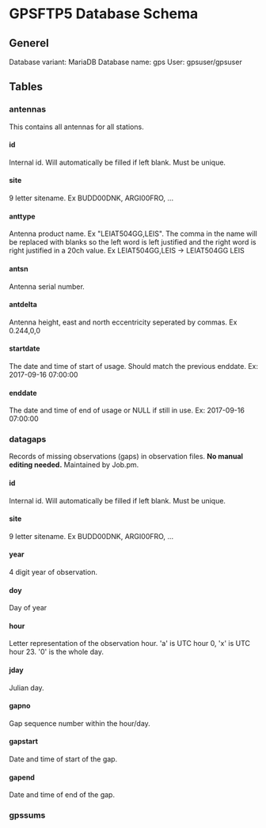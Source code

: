 # GPSFTP5 Database Schema

## Generel
Database variant: MariaDB
Database name: gps
User: gpsuser/gpsuser

## Tables

### antennas
This contains all antennas for all stations.
#### id
Internal id. Will automatically be filled if left blank. Must be unique.
#### site
9 letter sitename. Ex BUDD00DNK, ARGI00FRO, ...
#### anttype
Antenna product name. Ex "LEIAT504GG,LEIS".
The comma in the name will be replaced with blanks so the left word is left justified
and the right word is right justified in a 20ch value. Ex
LEIAT504GG,LEIS -> LEIAT504GG     LEIS
#### antsn
Antenna serial number.
#### antdelta
Antenna height, east and north eccentricity seperated by commas. Ex 0.244,0,0
#### startdate
The date and time of start of usage. Should match the previous enddate.
Ex: 2017-09-16 07:00:00
#### enddate
The date and time of end of usage or NULL if still in use.
Ex: 2017-09-16 07:00:00

### datagaps
Records of missing observations (gaps) in observation files. **No manual editing needed.**
Maintained by Job.pm.
#### id
Internal id. Will automatically be filled if left blank. Must be unique.
#### site
9 letter sitename. Ex BUDD00DNK, ARGI00FRO, ...
#### year
4 digit year of observation.
#### doy
Day of year
#### hour
Letter representation of the observation hour.
'a' is UTC hour 0, 'x' is UTC hour 23. '0' is the whole day.
#### jday
Julian day.
#### gapno
Gap sequence number within the hour/day.
#### gapstart
Date and time of start of the gap.
#### gapend
Date and time of end of the gap.

### gpssums

